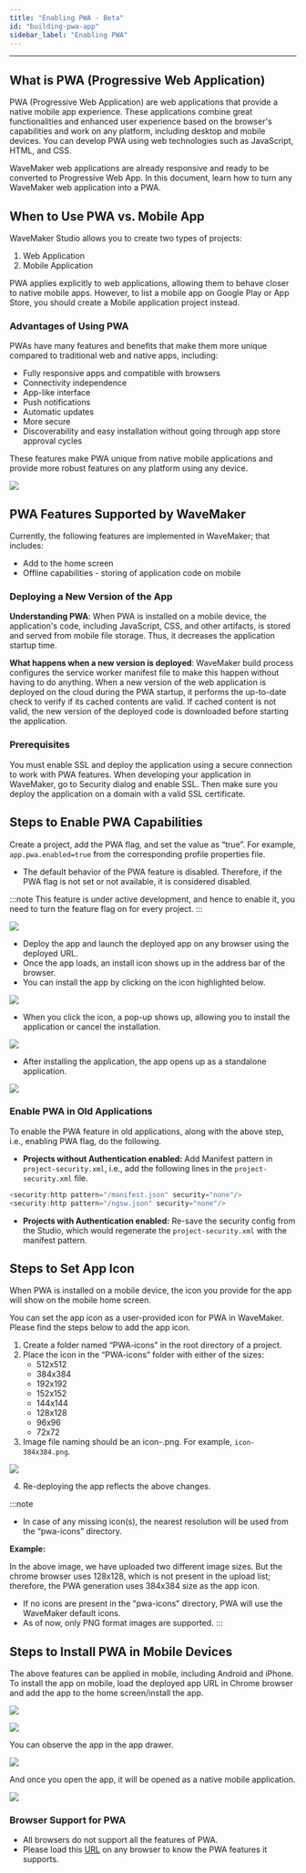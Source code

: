 ```yaml
---
title: "Enabling PWA - Beta"
id: "building-pwa-app"
sidebar_label: "Enabling PWA"
---
```

---

## What is PWA (Progressive Web Application)

PWA (Progressive Web Application) are web applications that provide a native mobile app experience. These applications combine great functionalities and enhanced user experience based on the browser's capabilities and work on any platform, including desktop and mobile devices. You can develop PWA using web technologies such as JavaScript, HTML, and CSS. 

WaveMaker web applications are already responsive and ready to be converted to Progressive Web App. In this document, learn how to turn any WaveMaker web application into a PWA.

## When to Use PWA vs. Mobile App

WaveMaker Studio allows you to create two types of projects: 

1. Web Application 
2. Mobile Application

PWA applies explicitly to web applications, allowing them to behave closer to native mobile apps. However, to list a mobile app on Google Play or App Store, you should create a Mobile application project instead.

### Advantages of Using PWA

PWAs have many features and benefits that make them more unique compared to traditional web and native apps, including:

- Fully responsive apps and compatible with browsers
- Connectivity independence
- App-like interface
- Push notifications
- Automatic updates
- More secure
- Discoverability and easy installation without going through app store approval cycles

These features make PWA unique from native mobile applications and provide more robust features on any platform using any device.

[![](/learn/assets/pwa/advantages.PNG)](/learn/assets/pwa/advantages.PNG)

## PWA Features Supported by WaveMaker

Currently, the following features are implemented in WaveMaker; that includes:

- Add to the home screen
- Offline capabilities - storing of application code on mobile 

### Deploying a New Version of the App

**Understanding PWA**: When PWA is installed on a mobile device, the application's code, including JavaScript, CSS, and other artifacts, is stored and served from mobile file storage. Thus, it decreases the application startup time. 

**What happens when a new version is deployed**: WaveMaker build process configures the service worker manifest file to make this happen without having to do anything. When a new version of the web application is deployed on the cloud during the PWA startup, it performs the up-to-date check to verify if its cached contents are valid. If cached content is not valid, the new version of the deployed code is downloaded before starting the application.


### Prerequisites

You must enable SSL and deploy the application using a secure connection to work with PWA features. When developing your application in WaveMaker, go to Security dialog and enable SSL. Then make sure you deploy the application on a domain with a valid SSL certificate.

## Steps to Enable PWA Capabilities

Create a project, add the PWA flag, and set the value as “true”. For example, `app.pwa.enabled=true` from the corresponding profile properties file. 

- The default behavior of the PWA feature is disabled. Therefore, if the PWA flag is not set or not available, it is considered disabled.

:::note
This feature is under active development, and hence to enable it, you need to turn the feature flag on for every project.
:::

[![](/learn/assets/pwa/flagproperty.png)](/learn/assets/pwa/flagproperty.png)

- Deploy the app and launch the deployed app on any browser using the deployed URL.
- Once the app loads, an install icon shows up in the address bar of the browser.
- You can install the app by clicking on the icon highlighted below.

[![](/learn/assets/pwa/install.png)](/learn/assets/pwa/install.png)

- When you click the icon, a pop-up shows up, allowing you to install the application or cancel the installation.

[![](/learn/assets/pwa/installDialog.png)](/learn/assets/pwa/installDialog.png)

- After installing the application, the app opens up as a standalone application.

[![](/learn/assets/pwa/launchedApp.png)](/learn/assets/pwa/launchedApp.png)

### Enable PWA in Old Applications

To enable the PWA feature in old applications, along with the above step, i.e., enabling PWA flag, do the following.

- **Projects without Authentication enabled:** Add Manifest pattern in `project-security.xml`, i.e., add the following lines in the `project-security.xml` file.

```java 
<security:http pattern="/manifest.json" security="none"/>
<security:http pattern="/ngsw.json" security="none"/>
```

- **Projects with Authentication enabled:** Re-save the security config from the Studio, which would regenerate the `project-security.xml` with the manifest pattern.

## Steps to Set App Icon

When PWA is installed on a mobile device, the icon you provide for the app will show on the mobile home screen.

You can set the app icon as a user-provided icon for PWA in WaveMaker. Please find the steps below to add the app icon.

1. Create a folder named “PWA-icons” in the root directory of a project.
2. Place the icon in the “PWA-icons” folder with either of the sizes:
    - 512x512 
    - 384x384
    - 192x192
    - 152x152
    - 144x144
    - 128x128
    - 96x96
    - 72x72
3. Image file naming should be an icon-<size>.png. For example, `icon-384x384.png`.

[![](/learn/assets/pwa/pwaIconsFolder.png)](/learn/assets/pwa/pwaIconsFolder.png)

4. Re-deploying the app reflects the above changes.

:::note
- In case of any missing icon(s), the nearest resolution will be used from the “pwa-icons” directory. 

**Example:** 

In the above image, we have uploaded two different image sizes. But the chrome browser uses 128x128, which is not present in the upload list; therefore, the PWA generation uses 384x384 size as the app icon.
- If no icons are present in the "pwa-icons" directory, PWA will use the WaveMaker default icons.
- As of now, only PNG format images are supported.
:::

## Steps to Install PWA in Mobile Devices

The above features can be applied in mobile, including Android and iPhone. To install the app on mobile, load the deployed app URL in Chrome browser and add the app to the home screen/install the app.

[![](/learn/assets/pwa/mobileInstall.png)](/learn/assets/pwa/mobileInstall.png)

[![](/learn/assets/pwa/installDialog_mobile.png)](/learn/assets/pwa/installDialog_mobile.png)

You can observe the app in the app drawer. 

[![](/learn/assets/pwa/appdrawer.png)](/learn/assets/pwa/appdrawer.png)

And once you open the app, it will be opened as a native mobile application.

[![](/learn/assets/pwa/applaunched.png)](/learn/assets/pwa/applaunched.png)

### Browser Support for PWA

- All browsers do not support all the features of PWA. 
- Please load this [URL](https://tomayac.github.io/pwa-feature-detector/) on any browser to know the PWA features it supports.

